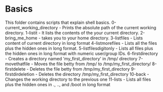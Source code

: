 # Basics
This folder contains scripts that explain shell basics.
0-current_working_directory - Prints the absolute path of the current working directory.
1-listit - It lists the contents of the  your current directory.
2-bring_me_home -  takes you to your home directory.
3-listfiles - Lists content of current directory in long format 
4-listmorefiles - Lists all the files plus the hidden ones in long format.
5-listfilesdigitonly - Lists all files plus the hidden ones in long format with numeric user/group IDs.
6-firstdirectory - Creates a directory named 'my_first_directory' in /tmp/ directory
7-movethatfile - Moves the file betty from /tmp/ to /tmp/my_first_directory/
8-firstdelete - Deletes the file betty from /tmp/my_first_directory
9-firstdirdeletion - Deletes the directory /tmp/my_first_directory
10-back - Changes the working directory to the previous one
11-lists - Lists all files plus the hidden ones in ., .., and /boot in long format
